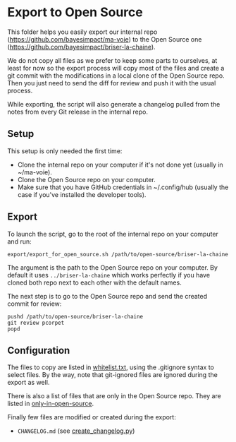 # Export to Open Source

This folder helps you easily export our internal repo
(https://github.com/bayesimpact/ma-voie) to the Open Source one
(https://github.com/bayesimpact/briser-la-chaine).

We do not copy all files as we prefer to keep some parts to ourselves, at least
for now so the export process will copy most of the files and create a git
commit with the modifications in a local clone of the Open Source repo. Then
you just need to send the diff for review and push it with the usual process.

While exporting, the script will also generate a changelog pulled from the
notes from every Git release in the internal repo.

## Setup

This setup is only needed the first time:

* Clone the internal repo on your computer if it's not done yet (usually in ~/ma-voie).
* Clone the Open Source repo on your computer.
* Make sure that you have GitHub credentials in ~/.config/hub (usually the case if you've installed the developer tools).

## Export

To launch the script, go to the root of the internal repo on your computer and run:

```
export/export_for_open_source.sh /path/to/open-source/briser-la-chaine
```

The argument is the path to the Open Source repo on your computer. By default
it uses `../briser-la-chaine` which works perfectly if you have cloned both repo next
to each other with the default names.

The next step is to go to the Open Source repo and send the created commit for review:

```
pushd /path/to/open-source/briser-la-chaine
git review pcorpet
popd
```

## Configuration

The files to copy are listed in [whitelist.txt](whitelist.txt), using the
.gitignore syntax to select files. By the way, note that git-ignored files are
ignored during the export as well.

There is also a list of files that are only in the Open Source repo. They are
listed in [only-in-open-source](only-in-open-source).

Finally few files are modified or created during the export:
* `CHANGELOG.md` (see [create_changelog.py](create_changelog.py))
